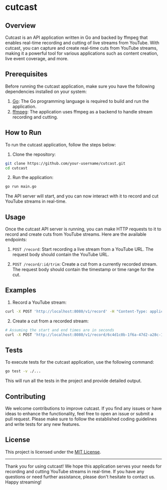 # cutcast

## Overview

Cutcast is an API application written in Go and backed by ffmpeg that enables real-time recording and cutting of live streams from YouTube. With cutcast, you can capture and create real-time cuts from YouTube streams, making it a powerful tool for various applications such as content creation, live event coverage, and more.

## Prerequisites

Before running the cutcast application, make sure you have the following dependencies installed on your system:

1. [Go](https://golang.org/): The Go programming language is required to build and run the application.
2. [ffmpeg](https://ffmpeg.org/): The application uses ffmpeg as a backend to handle stream recording and cutting.

## How to Run

To run the cutcast application, follow the steps below:

1. Clone the repository:

```bash
git clone https://github.com/your-username/cutcast.git
cd cutcast
```

2. Run the application:

```bash
go run main.go
```

The API server will start, and you can now interact with it to record and cut YouTube streams in real-time.

## Usage

Once the cutcast API server is running, you can make HTTP requests to it to record and create cuts from YouTube streams. Here are the available endpoints:

1. `POST /record`: Start recording a live stream from a YouTube URL. The request body should contain the YouTube URL.

2. `POST /record/:id/trim`: Create a cut from a currently recorded stream. The request body should contain the timestamp or time range for the cut.

## Examples

1. Record a YouTube stream:

```bash
curl -X POST 'http://localhost:8080/v1/record' -H "Content-Type: application/json"  -d '{"url":"https://www.youtube.com/watch?v=jfKfPfyJRdk"}'
```

2. Create a cut from a recorded stream:

```bash
# Assuming the start and end times are in seconds
curl -X POST 'http://localhost:8080/v1/record/6c4d1c0b-1f6a-47d2-a28c-12a4c539b0d3/trim' -H "Content-Type: application/json"  -d '{"start_time":"00:00:00", "end_time":"00:00:10"}'
```

## Tests

To execute tests for the cutcast application, use the following command:

```bash
go test -v ./...
```

This will run all the tests in the project and provide detailed output.

## Contributing

We welcome contributions to improve cutcast. If you find any issues or have ideas to enhance the functionality, feel free to open an issue or submit a pull request. Please make sure to follow the established coding guidelines and write tests for any new features.

## License

This project is licensed under the [MIT License](LICENSE).

---

Thank you for using cutcast! We hope this application serves your needs for recording and cutting YouTube streams in real-time. If you have any questions or need further assistance, please don't hesitate to contact us. Happy streaming!